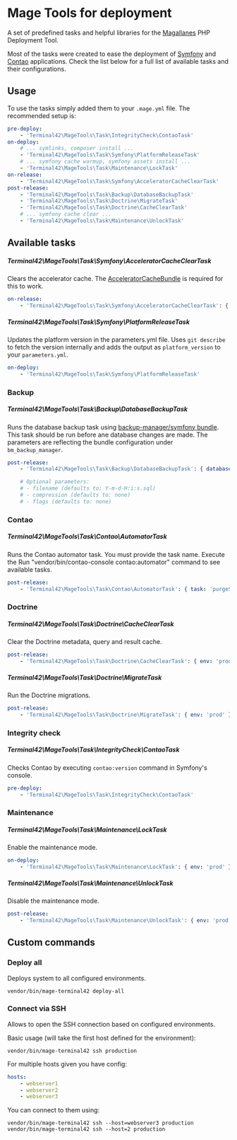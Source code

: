 Mage Tools for deployment
=========================

A set of predefined tasks and helpful libraries for the [Magallanes](http://magephp.com/) PHP Deployment Tool.

Most of the tasks were created to ease the deployment of [Symfony](http://symfony.com/)
and [Contao](https://contao.org/) applications. Check the list below for a full list of available tasks
and their configurations.

Usage
-----

To use the tasks simply added them to your ```.mage.yml``` file. The recommended setup is:

```yaml
pre-deploy:
    - 'Terminal42\MageTools\Task\IntegrityCheck\ContaoTask'
on-deploy:
    # ... symlinks, composer install ...
    - 'Terminal42\MageTools\Task\Symfony\PlatformReleaseTask'
    # ... symfony cache warmup, symfony assets install ...
    - 'Terminal42\MageTools\Task\Maintenance\LockTask'
on-release:
    - 'Terminal42\MageTools\Task\Symfony\AcceleratorCacheClearTask'
post-release:
    - 'Terminal42\MageTools\Task\Backup\DatabaseBackupTask'
    - 'Terminal42\MageTools\Task\Doctrine\MigrateTask'
    - 'Terminal42\MageTools\Task\Doctrine\CacheClearTask'
    # ... symfony cache clear ...
    - 'Terminal42\MageTools\Task\Maintenance\UnlockTask'
```

Available tasks
---------------

##### Terminal42\MageTools\Task\Symfony\AcceleratorCacheClearTask

Clears the accelerator cache. The [AcceleratorCacheBundle](https://github.com/Smart-Core/AcceleratorCacheBundle)
is required for this to work.

```yaml
on-release:
    - 'Terminal42\MageTools\Task\Symfony\AcceleratorCacheClearTask': { flags: "--opcode" }
```

##### Terminal42\MageTools\Task\Symfony\PlatformReleaseTask

Updates the platform version in the parameters.yml file.
Uses `git describe` to fetch the version internally and adds the output
as `platform_version` to your `parameters.yml`.

```yaml
on-deploy:
    - 'Terminal42\MageTools\Task\Symfony\PlatformReleaseTask'
```

### Backup

##### Terminal42\MageTools\Task\Backup\DatabaseBackupTask

Runs the database backup task using [backup-manager/symfony bundle](https://github.com/backup-manager/symfony).
This task should be run before ane database changes are made. The parameters are reflecting the bundle
configuration under `bm_backup_manager`.

```yaml
post-release:
    - 'Terminal42\MageTools\Task\Backup\DatabaseBackupTask': { database: 'production', storage: 'local' }

    # Optional parameters:
    # - filename (defaults to: Y-m-d-H:i:s.sql)
    # - compression (defaults to: none)
    # - flags (defaults to: none)
```

### Contao

##### Terminal42\MageTools\Task\Contao\AutomatorTask

Runs the Contao automator task. You must provide the task name.
Execute the Run "vendor/bin/contao-console contao:automator" command to see available tasks.

```yaml
post-release:
    - 'Terminal42\MageTools\Task\Contao\AutomatorTask': { task: 'purgeSearchCache', env: 'prod' }
```

### Doctrine

##### Terminal42\MageTools\Task\Doctrine\CacheClearTask

Clear the Doctrine metadata, query and result cache.

```yaml
post-release:
    - 'Terminal42\MageTools\Task\Doctrine\CacheClearTask': { env: 'prod' }
```

##### Terminal42\MageTools\Task\Doctrine\MigrateTask

Run the Doctrine migrations.

```yaml
post-release:
    - 'Terminal42\MageTools\Task\Doctrine\MigrateTask': { env: 'prod' }
```

### Integrity check

##### Terminal42\MageTools\Task\IntegrityCheck\ContaoTask

Checks Contao by executing ```contao:version``` command in Symfony's console.

```yaml
pre-deploy:
    - 'Terminal42\MageTools\Task\IntegrityCheck\ContaoTask'
```

### Maintenance

##### Terminal42\MageTools\Task\Maintenance\LockTask

Enable the maintenance mode.

```yaml
on-deploy:
    - 'Terminal42\MageTools\Task\Maintenance\LockTask': { env: 'prod' }
```

##### Terminal42\MageTools\Task\Maintenance\UnlockTask

Disable the maintenance mode.

```yaml
post-release:
    - 'Terminal42\MageTools\Task\Maintenance\UnlockTask': { env: 'prod' }
```

Custom commands
---------------

### Deploy all

Deploys system to all configured environments.

```
vendor/bin/mage-terminal42 deploy-all
```

### Connect via SSH

Allows to open the SSH connection based on configured environments.

Basic usage (will take the first host defined for the environment):

```
vendor/bin/mage-terminal42 ssh production
```

For multiple hosts given you have config:

```yaml
hosts:
    - webserver1
    - webserver2
    - webserver3
```

You can connect to them using:

```
vendor/bin/mage-terminal42 ssh --host=webserver3 production
vendor/bin/mage-terminal42 ssh --host=2 production
```
